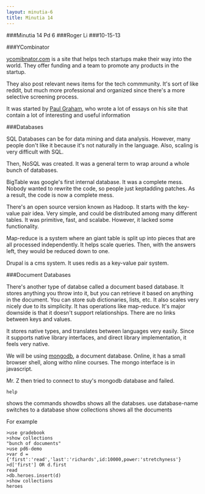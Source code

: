 ```yaml
---
layout: minutia-6
title: Minutia 14
---
```


###Minutia 14 Pd 6
###Roger Li
###10-15-13

###YCombinator

<a href="http://ycombinator.com/">ycomibnator.com</a> is a site that helps tech startups make their way into the world. They offer funding and a team to promote any products in the startup.

They also post relevant news items for the tech commmunity. It's sort of like reddit, but much more professional and organized since there's a more selective screening process.

It was started by <a href="http://paulgraham.com">Paul Graham</a>, who wrote a lot of essays on his site that contain a lot of interesting and useful information

###Databases

SQL Databases can be for data mining and data analysis. However, many people don't like it because it's not naturally in the language. Also, scaling is very difficult with SQL.

Then, NoSQL was created. It was a general term to wrap around a whole bunch of databases.

BigTable was google's first internal database. It was a complete mess. Nobody wanted to rewrite the code, so people just keptadding patches. As a result, the code is now a complete mess.

There's an open source version known as Hadoop. It starts with the key-value pair idea. Very simple, and could be distributed among many different tables. It was primitive, fast, and scalabe. However, it lacked some functionality.

Map-reduce is a system where an giant table is split up into pieces that are all processed independently. It helps scale queries. Then, with the answers left, they would be reduced down to one.

Drupal is a cms system. It uses redis as a key-value pair system.

###Document Databases

There's another type of databse called a document based database. It stores anything you throw into it, but you can retrieve it based on anything in the document. You can store sub dictionaries, lists, etc. It also scales very nicely due to its simplicity. It has operations like map-reduce. It's major downside is that it doesn't support relationships. There are no links between keys and values.

It stores native types, and translates between languages very easily. Since it supports native library interfaces, and direct library implementation, it feels very native.

We will be using <a href="http://www.mongodb.org/">mongodb</a>, a document database.
Online, it has a small browser shell, along witho nline courses. The mongo interface is in javascript.

Mr. Z then tried to connect to stuy's mongodb database and failed.

    help
shows the commands
    showdbs
shows all the databses.
    use database-name
switches to a database
    show collections
shows all the documents

For example

    >use gradebook
    >show collections
    "bunch of documents"
    >use pd6-demo
    >var d = {'first':'read','last':'richards',id:10000,power:'stretchyness'}
    >d['first'] OR d.first
    read
    >db.heroes.insert(d)
    >show collections
    heroes




